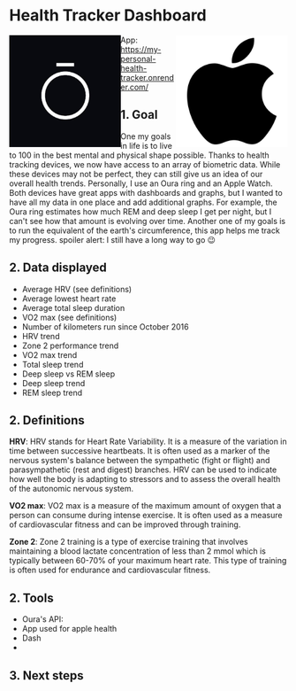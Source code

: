 # Health Tracker Dashboard
<img src="https://github.com/ZakiAbdelwahed/health-tracker-dash-app/blob/main/Readme%20images/oura%20logo.jpg" style="float:left;width:40%;height:40%;"> <img src="https://github.com/ZakiAbdelwahed/health-tracker-dash-app/blob/main/Readme%20images/apple%20logo.png" style="float:right;width:40%;height:40%;">

App: https://my-personal-health-tracker.onrender.com/

## 1. Goal
One my goals in life is to live to 100 in the best mental and physical shape possible. Thanks to health tracking devices, we now have access to an array of biometric data. While these devices may not be perfect, they can still give us an idea of our overall health trends. Personally, I use an Oura ring and an Apple Watch. Both devices have great apps with dashboards and graphs, but I wanted to have all my data in one place and add additional graphs. For example, the Oura ring estimates how much REM and deep sleep I get per night, but I can't see how that amount is evolving over time.
Another one of my goals is to run the equivalent of the earth's circumference, this app helps me track my progress. spoiler alert: I still have a long way to go :wink:

## 2. Data displayed
- Average HRV (see definitions)
- Average lowest heart rate
- Average total sleep duration
- VO2 max (see definitions)
- Number of kilometers run since October 2016
- HRV trend
- Zone 2 performance trend
- VO2 max trend
- Total sleep trend
- Deep sleep vs REM sleep
- Deep sleep trend
- REM sleep trend

## 2. Definitions
**HRV**: HRV stands for Heart Rate Variability. It is a measure of the variation in time between successive heartbeats. It is often used as a marker of the nervous system's balance between the sympathetic (fight or flight) and parasympathetic (rest and digest) branches. HRV can be used to indicate how well the body is adapting to stressors and to assess the overall health of the autonomic nervous system.

**VO2 max**: VO2 max is a measure of the maximum amount of oxygen that a person can consume during intense exercise. It is often used as a measure of cardiovascular fitness and can be improved through training.

**Zone 2**: Zone 2 training is a type of exercise training that involves maintaining a blood lactate concentration of less than 2 mmol which is typically between 60-70% of your maximum heart rate. This type of training is often used for endurance and cardiovascular fitness.

## 2. Tools
- Oura's API:
- App used for apple health
- Dash
- 
## 3. Next steps
